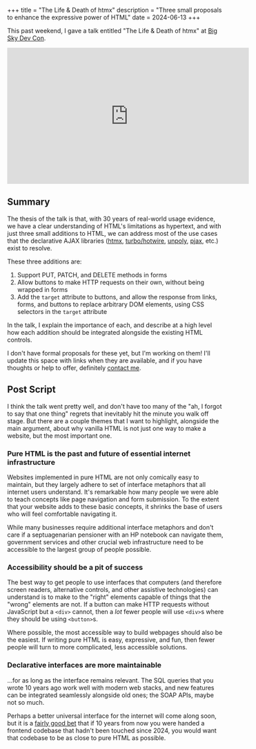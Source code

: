 +++
title = "The Life & Death of htmx"
description = "Three small proposals to enhance the expressive power of HTML"
date = 2024-06-13
+++

<style>
iframe {
  display: block;
  margin: 10px auto;
}
</style>

This past weekend, I gave a talk entitled "The Life & Death of htmx" at [Big Sky Dev Con](https://bigskydevcon.com/).

<iframe width="560" height="315" src="https://www.youtube-nocookie.com/embed/inRB6ull5WQ?si=rMeNsVv2jQkUcFO_" title="YouTube video player" frameborder="0" allow="accelerometer; autoplay; clipboard-write; encrypted-media; gyroscope; picture-in-picture; web-share" referrerpolicy="strict-origin-when-cross-origin" allowfullscreen></iframe>

## Summary

The thesis of the talk is that, with 30 years of real-world usage evidence, we have a clear
understanding of HTML's limitations as hypertext, and with just three small additions to HTML, we
can address most of the use cases that the declarative AJAX libraries ([htmx](https://htmx.org),
[turbo/hotwire](https://hotwired.dev/), [unpoly](https://unpoly.com),
[pjax](https://github.com/defunkt/jquery-pjax), etc.) exist to resolve.

These three additions are:

1. Support PUT, PATCH, and DELETE methods in forms
2. Allow buttons to make HTTP requests on their own, without being wrapped in forms
3. Add the `target` attribute to buttons, and allow the response from links, forms, and buttons to replace arbitrary DOM elements, using CSS selectors in the `target` attribute

In the talk, I explain the importance of each, and describe at a high level how each addition should
be integrated alongside the existing HTML controls.

I don't have formal proposals for these yet, but I'm working on them! I'll update this space with
links when they are available, and if you have thoughts or help to offer, definitely [contact me](@/about.md).

## Post Script

I think the talk went pretty well, and don't have too many of the "ah, I forgot to say that one
thing" regrets that inevitably hit the minute you walk off stage. But there are a couple themes that
I want to highlight, alongside the main argument, about why vanilla HTML is not just one way to make
a website, but the most important one.

### Pure HTML is the past and future of essential internet infrastructure

Websites implemented in pure HTML are not only comically easy to maintain, but they largely adhere
to set of interface metaphors that all internet users understand. It's remarkable how many people we
were able to teach concepts like page navigation and form submission. To the extent that your
website adds to these basic concepts, it shrinks the base of users who will feel comfortable
navigating it.

While many businesses require additional interface metaphors and don't care if a septuagenarian pensioner with an HP notebook can navigate them, government services and other crucial web infrastructure need to be accessible to the largest group of people possible.

### Accessibility should be a pit of success

The best way to get people to use interfaces that computers (and therefore screen readers,
alternative controls, and other assistive technologies) can understand is to make to the "right" elements capable of things that the "wrong" elements are not. If a button can make HTTP requests without JavaScript but a `<div>` cannot, then a *lot* fewer people will use `<div>`s where they should be using `<button>`s.

Where possible, the most accessible way to build webpages should also be the easiest. If writing pure HTML is easy, expressive, and fun, then fewer people will turn to more complicated, less accessible solutions.

### Declarative interfaces are more maintainable

...for as long as the interface remains relevant. The SQL queries that you wrote 10 years ago work well with modern web stacks, and new features can be integrated seamlessly alongside old ones; the SOAP APIs, maybe not so much.

Perhaps a better universal interface for the internet will come along soon, but it is a [fairly good bet](https://en.wikipedia.org/wiki/Lindy_effect) that if 10 years from now you were handed a frontend codebase that hadn't been touched since 2024, you would want that codebase to be as close to pure HTML as possible.
